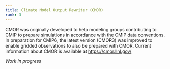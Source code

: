 ```yaml
---
title: Climate Model Output Rewriter (CMOR) 
rank: 3
---
```

CMOR was originally developed to help modeling groups contributing to CMIP to prepare simulations in accordance with the CMIP data conventions. In preparation for CMIP6, the latest version (CMOR3) was improved to enable gridded observations to also be prepared with CMOR. Current information about CMOR is available at https://cmor.llnl.gov/ 

*Work in progress*
